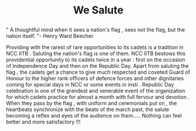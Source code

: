 # <p align = 'center' > We Salute </p>

 " A thoughtful mind when it sees a nation's flag , sees not the flag, but the nation itself. "- Henry Ward Beecher

Providing with the rarest of rare opportunities to its cadets is a tradition in NCC IITB . Saluting the nation's flag is one of them.
NCC IITB bestows this providential opportunity to its cadets twice in a year : first on the occasion of Independence Day and then on 
the Republic Day. Apart from saluting the flag , the cadets get a chance to give much respected and coveted Guard of Honour to the
higher rank officers of defence forces and other dignitaries coming for special days in NCC or some events in insti . Republic Day
celebration is one of the grandest and venerable event of the organization for which cadets practice for almost a month with full
fervour and devotion . When they pass by the flag , with uniform and ceremonials put on , the heartbeats synchronize with the beats
of the march past, the salute becoming a reflex and eyes of the audience on them.....
Nothing can feel better and more satisfactory !!!
